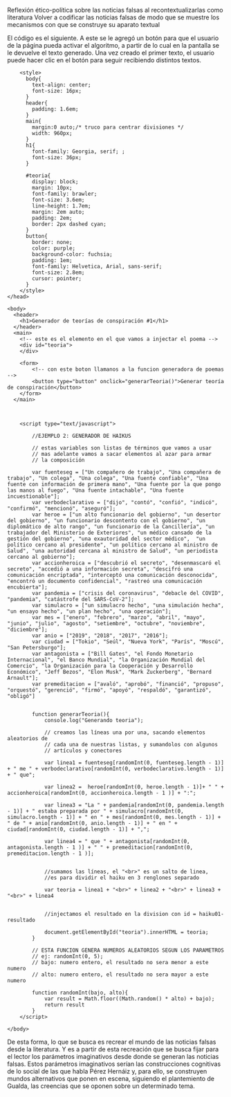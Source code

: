 

Reflexión ético-política sobre las noticias falsas al recontextualizarlas como literatura 
Volver a codificar las noticias falsas de modo que se muestre los mecanismos con que se construye su aparato textual 


El código es el siguiente. A este se le agregó un botón para que el usuario de la página pueda activar el algoritmo, a partir de lo cual en la pantalla se le devuelve el texto generado. Una vez creado el primer texto, el usuario puede hacer clic en el botón para seguir recibiendo distintos textos.  


<!DOCTYPE html>
<html>
    <head>
        <meta charset="utf-8" />
        <title> Generador de teorías de conspiración </title>

        <style>
          body{
            text-align: center;
            font-size: 16px;
          }
          header{
            padding: 1.6em;
          }
          main{
            margin:0 auto;/* truco para centrar divisiones */
            width: 960px;
          }
          h1{
          	font-family: Georgia, serif; ;
          	font-size: 36px;
          }

          #teoria{
          	display: block;
          	margin: 10px;
          	font-family: brawler;
          	font-size: 3.6em;
            line-height: 1.7em;
            margin: 2em auto;
            padding: 2em;
            border: 2px dashed cyan;
          }
          button{
            border: none;
            color: purple;
            background-color: fuchsia;
            padding: 1em;
            font-family: Helvetica, Arial, sans-serif;
            font-size: 2.8em;
            cursor: pointer;
          }
        </style>
    </head>

    <body>
      <header>
        <h1>Generador de teorías de conspiración #1</h1>
      </header>
      <main>
        <!-- este es el elemento en el que vamos a injectar el poema -->
        <div id="teoria">
        </div>

        <form>
            <!-- con este boton llamanos a la funcion generadora de poemas -->
            <button type="button" onclick="generarTeoria()">Generar teoría de conspiración</button>
        </form>
      </main>



        <script type="text/javascript">

            //EJEMPLO 2: GENERADOR DE HAIKUS

            // estas variables son listas de términos que vamos a usar
            // mas adelante vamos a sacar elementos al azar para armar
            // la composición

            var fuenteseg = ["Un compañero de trabajo", "Una compañera de trabajo", "Un colega", "Una colega", "Una fuente confiable", "Una fuente con información de primera mano", "Una fuente por la que pongo las manos al fuego", "Una fuente intachable", "Una fuente incuestionable"];
            var verbodeclarativo = ["dijo", "contó", "confió", "indicó", "confirmó", "mencionó", "aseguró"];
            var heroe = ["un alto funcionario del gobierno", "un desertor del gobierno", "un funcionario descontento con el gobierno", "un diplomático de alto rango", "un funcionario de la Cancillería", "un trabajador del Ministerio de Exteriores", "un médico cansado de la gestión del gobierno", "una exautoridad del sector médico",  "un político cercano al presidente", "un político cercano al ministro de Salud", "una autoridad cercana al ministro de Salud", "un periodista cercano al gobierno"];
            var accionheroica = ["descubrió el secreto", "desenmascaró el secreto", "accedió a una información secreta", "descifró una comunicación encriptada", "interceptó una comunicación desconocida", "encontró un documento confidencial", "rastreó una comunicación encubierta"];
            var pandemia = ["crisis del coronavirus", "debacle del COVID", "pandemia", "catástrofe del SARS-CoV-2"];
            var simulacro = ["un simulacro hecho", "una simulación hecha", "un ensayo hecho", "un plan hecho", "una operación"];
            var mes = ["enero", "febrero", "marzo", "abril", "mayo", "junio", "julio", "agosto", "setiembre", "octubre", "noviembre", "diciembre"];
            var anio = ["2019", "2018", "2017", "2016"];
            var ciudad = ["Tokio", "Seúl", "Nueva York", "París", "Moscú", "San Petersburgo"];
            var antagonista = ["Bill Gates", "el Fondo Monetario Internacional", "el Banco Mundial", "la Organización Mundial del Comercio", "la Organización para la Cooperación y Desarrollo Económico", "Jeff Bezos", "Elon Musk", "Mark Zuckerberg", "Bernard Arnault"];
            var premeditacion = ["avaló", "aprobó", "financió", "propuso", "orquestó", "gerenció", "firmó", "apoyó", "respaldó", "garantizó", "obligó"]


            function generarTeoria(){
                console.log("Generando teoria");

                // creamos las líneas una por una, sacando elementos aleatorios de
                // cada una de nuestras listas, y sumandolos con algunos
                // artículos y conectores

                var linea1 = fuenteseg[randomInt(0, fuenteseg.length - 1)] + " me " + verbodeclarativo[randomInt(0, verbodeclarativo.length - 1)] + " que";

                var linea2 =  heroe[randomInt(0, heroe.length - 1)]+ " " + accionheroica[randomInt(0, accionheroica.length - 1 )] + ":";

                var linea3 = "La " + pandemia[randomInt(0, pandemia.length - 1)] + " estaba preparada por " + simulacro[randomInt(0, simulacro.length - 1)] + " en " + mes[randomInt(0, mes.length - 1)] + " de " + anio[randomInt(0, anio.length - 1)] + " en " + ciudad[randomInt(0, ciudad.length - 1)] + ",";

                var linea4 = " que " + antagonista[randomInt(0, antagonista.length - 1 )] + " " + premeditacion[randomInt(0, premeditacion.length - 1 )];


                //sumamos las líneas, el "<br>" es un salto de linea,
                //es para dividir el haiku en 3 renglones separado

                var teoria = linea1 + "<br>" + linea2 + "<br>" + linea3 + "<br>" + linea4


                //injectamos el resultado en la division con id = haiku01-resultado

                document.getElementById("teoria").innerHTML = teoria;
            }

            // ESTA FUNCION GENERA NUMEROS ALEATORIOS SEGUN LOS PARAMETROS
            // ej: randomInt(0, 5);
            // bajo: numero entero, el resultado no sera menor a este numero
            // alto: numero entero, el resultado no sera mayor a este numero

            function randomInt(bajo, alto){
                var result = Math.floor((Math.random() * alto) + bajo);
                return result
            }
        </script>

    </body>
</html>

De esta forma, lo que se busca es recrear el mundo de las noticias falsas desde la literatura. Y es a partir de esta recreación que se busca fijar para el lector los parámetros imaginativos desde donde se generan las noticias falsas. Estos parámetros imaginativos serían las construcciones cognitivas de lo social de las que habla Pérez Hernáiz y, para ello, se construyen mundos alternativos que ponen en escena, siguiendo el plantemiento de Gualda, las creencias que se oponen sobre un determinado tema.
